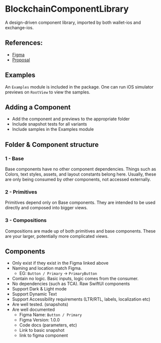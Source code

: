 # BlockchainComponentLibrary

A design-driven component library, imported by both wallet-ios and exchange-ios.

## References:

 - [Figma](https://www.figma.com/file/nlSbdUyIxB64qgypxJkm74/03---iOS-%7C-Shared?node-id=0%3A1)
 - [Proposal](https://www.notion.so/blockchaincom/Proposal-IOS-5493-Design-Driven-Component-Library-5d030d637b8840d482f4b1340842a9d5)

## Examples

An `Examples` module is included in the package. One can run iOS simulator previews on `RootView` to view the samples.

## Adding a Component

- Add the component and previews to the appropriate folder
- Include snapshot tests for all variants
- Include samples in the Examples module

## Folder & Component structure

### 1 - Base

Base components have no other component dependencies. Things such as Colors, text styles, assets, and layout constants belong here.
Usually, these are only being consumed by other components, not accessed externally.

### 2 - Primitives

Primitives depend only on Base components. They are intended to be used directly and composed into bigger views.

### 3 - Compositions

Compositions are made up of both primitives and base components. These are your larger, potentially more complicated views.

## Components

- Only exist if they exist in the Figma linked above
- Naming and location match Figma.
    - EG: `Button / Primary` → `PrimaryButton`
- Contain no logic. Basic inputs, logic comes from the consumer.
- No dependencies (such as TCA). Raw SwiftUI components
- Support Dark & Light mode
- Support Dynamic Text
- Support Accessibility requirements (LTR/RTL, labels, localization etc)
- Are well tested. (snapshots)
- Are well documented
    - Figma Name: `Button / Primary`
    - Figma Version: 1.0.0
    - Code docs (parameters, etc)
    - Link to basic snapshot
    - link to figma component
